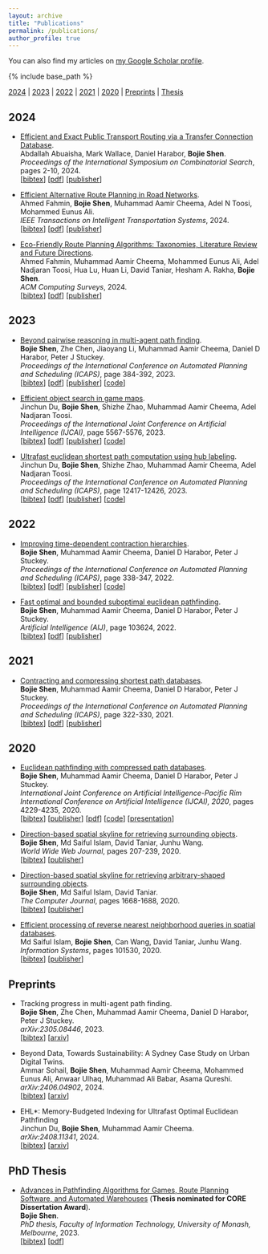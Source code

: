 ```yaml
---
layout: archive
title: "Publications"
permalink: /publications/
author_profile: true
---
```


You can also find my articles on 
<a href="https://scholar.google.com.au/citations?user=mo7M1M4AAAAJ&hl=en">my Google Scholar profile</a>.

{% include base_path %}

[2024](#year2024) | [2023](#year2023) | [2022](#year2022) | [2021](#year2021) | [2020](#year2020) | [Preprints](#preprints) | [Thesis](#thesis)

## <a name="year2024"></a> 2024 

* [Efficient and Exact Public Transport Routing via a Transfer Connection Database](https://bshen95.github.io/bojieshen.me/publications/Abu-AishaWHS24).     
    Abdallah Abuaisha, Mark Wallace, Daniel Harabor, **Bojie Shen**.            
    <i>Proceedings of the International Symposium on Combinatorial Search</i>, pages 2-10, 2024.          
    [<a href="javascript:void(0)" onclick="(function(target, id) { if ($('#' + id).css('display') == 'block') { $('#' + id).hide('fast'); $(target).text('bibtex') } else { $('#' + id).show('fast'); $(target).text('bibtex▲') } })(this, 'bibtex-Abu-AishaWHS24');">bibtex</a>]
    [[pdf](https://bshen95.github.io/bojieshen.me/files/Abu-AishaWHS24.pdf)]
    [[publisher](https://ojs.aaai.org/index.php/SOCS/article/view/31536)]
<div id="bibtex-Abu-AishaWHS24" style="display:none">
<pre> @inproceedings{DBLP:conf/socs/Abu-AishaWHS24,
  author       = {Abdallah Abu{-}Aisha and
                  Mark Wallace and
                  Daniel Harabor and
                  Bojie Shen},
  editor       = {Ariel Felner and
                  Jiaoyang Li},
  title        = {Efficient and Exact Public Transport Routing via a Transfer Connection
                  Database},
  booktitle    = {Seventeenth International Symposium on Combinatorial Search, {SOCS}
                  2024, Kananaskis, Alberta, Canada, June 6-8, 2024},
  pages        = {2--10},
  publisher    = {AAAI Press},
  year         = {2024},
  url          = {https://doi.org/10.1609/socs.v17i1.31536},
  doi          = {10.1609/SOCS.V17I1.31536},
  timestamp    = {Tue, 04 Jun 2024 12:08:14 +0200},
  biburl       = {https://dblp.org/rec/conf/socs/Abu-AishaWHS24.bib},
  bibsource    = {dblp computer science bibliography, https://dblp.org}
}
</pre></div> 



* [Efficient Alternative Route Planning in Road Networks](https://bshen95.github.io/bojieshen.me/publications/fahmin2024efficient).     
    Ahmed Fahmin, **Bojie Shen**, Muhammad Aamir Cheema, Adel N Toosi, Mohammed Eunus Ali.              
    <i>IEEE Transactions on Intelligent Transportation Systems</i>, 2024.          
    [<a href="javascript:void(0)" onclick="(function(target, id) { if ($('#' + id).css('display') == 'block') { $('#' + id).hide('fast'); $(target).text('bibtex') } else { $('#' + id).show('fast'); $(target).text('bibtex▲') } })(this, 'bibtex-fahmin2024efficient');">bibtex</a>]
    [[pdf](https://bshen95.github.io/bojieshen.me/files/fahmin2024efficient.pdf)]
    [[publisher](https://ieeexplore.ieee.org/abstract/document/10528790)]
<div id="bibtex-fahmin2024efficient" style="display:none">
<pre> @article{fahmin2024efficient,
  title={Efficient Alternative Route Planning in Road Networks},
  author={Fahmin, Ahmed and Shen, Bojie and Cheema, Muhammad Aamir and Toosi, Adel N and Ali, Mohammed Eunus},
  journal={IEEE Transactions on Intelligent Transportation Systems},
  year={2024},
  publisher={IEEE}
}
</pre></div> 




* [Eco-Friendly Route Planning Algorithms: Taxonomies, Literature Review and Future Directions](https://bshen95.github.io/bojieshen.me/publications/fahmin2024eco).     
    Ahmed Fahmin, Muhammad Aamir Cheema, Mohammed Eunus Ali, Adel Nadjaran Toosi, Hua Lu, Huan Li, David Taniar, Hesham A. Rakha, **Bojie Shen**.               
    <i>ACM Computing Surveys</i>, 2024.          
    [<a href="javascript:void(0)" onclick="(function(target, id) { if ($('#' + id).css('display') == 'block') { $('#' + id).hide('fast'); $(target).text('bibtex') } else { $('#' + id).show('fast'); $(target).text('bibtex▲') } })(this, 'bibtex-fahmin2024eco');">bibtex</a>]
    [[pdf](https://bshen95.github.io/bojieshen.me/files/fahmin2024eco.pdf)]
    [[publisher](https://dl.acm.org/doi/abs/10.1145/3691624)]
<div id="bibtex-fahmin2024eco" style="display:none">
<pre> @article{fahmin2024eco,
  title={Eco-Friendly Route Planning Algorithms: Taxonomies, Literature Review and Future Directions},
  author={Fahmin, Ahmed and Cheema, Muhammad Aamir and Eunus Ali, Mohammed and Nadjaran Toosi, Adel and Lu, Hua and Li, Huan and Taniar, David and A. Rakha, Hesham and Shen, Bojie},
  journal={ACM Computing Surveys},
  year={2024},
  publisher={ACM New York, NY}
}
</pre></div> 






## <a name="year2023"></a> 2023 
* [Beyond pairwise reasoning in multi-agent path finding](https://bshen95.github.io/bojieshen.me/publications/Shen00CHS23).     
    **Bojie Shen**, Zhe Chen, Jiaoyang Li, Muhammad Aamir Cheema, Daniel D Harabor, Peter J Stuckey.            
    <i>Proceedings of the International Conference on Automated Planning and Scheduling (ICAPS)</i>, page 384-392, 2023.          
    [<a href="javascript:void(0)" onclick="(function(target, id) { if ($('#' + id).css('display') == 'block') { $('#' + id).hide('fast'); $(target).text('bibtex') } else { $('#' + id).show('fast'); $(target).text('bibtex▲') } })(this, 'bibtex-Shen00CHS23');">bibtex</a>]
    [[pdf](https://bshen95.github.io/bojieshen.me/files/Shen00CHS23.pdf)]
    [[publisher](https://ojs.aaai.org/index.php/ICAPS/article/view/27217)]
    [[code](https://github.com/bshen95/CBSH2-RTC-CHBP)]
<div id="bibtex-Shen00CHS23" style="display:none">
<pre> @inproceedings{DBLP:conf/aips/Shen00CHS23,
  author       = {Bojie Shen and
                  Zhe Chen and
                  Jiaoyang Li and
                  Muhammad Aamir Cheema and
                  Daniel Damir Harabor and
                  Peter J. Stuckey},
  editor       = {Sven Koenig and
                  Roni Stern and
                  Mauro Vallati},
  title        = {Beyond Pairwise Reasoning in Multi-Agent Path Finding},
  booktitle    = {Proceedings of the Thirty-Third International Conference on Automated
                  Planning and Scheduling, Prague, Czech Republic, July 8-13, 2023},
  pages        = {384--392},
  publisher    = {AAAI Press},
  year         = {2023},
  url          = {https://doi.org/10.1609/icaps.v33i1.27217},
  doi          = {10.1609/ICAPS.V33I1.27217},
  timestamp    = {Mon, 03 Jun 2024 16:37:45 +0200},
  biburl       = {https://dblp.org/rec/conf/aips/Shen00CHS23.bib},
  bibsource    = {dblp computer science bibliography, https://dblp.org}
}
</pre></div> 

* [Efficient object search in game maps](https://bshen95.github.io/bojieshen.me/publications/DuSZCT23).     
Jinchun Du, **Bojie Shen**, Shizhe Zhao, Muhammad Aamir Cheema, Adel Nadjaran Toosi.            
<i>Proceedings of the International Joint Conference on Artificial Intelligence (IJCAI)</i>, page 5567-5576, 2023.   
    [<a href="javascript:void(0)" onclick="(function(target, id) { if ($('#' + id).css('display') == 'block') { $('#' + id).hide('fast'); $(target).text('bibtex') } else { $('#' + id).show('fast'); $(target).text('bibtex▲') } })(this, 'bibtex-DuSZCT23');">bibtex</a>]
    [[pdf](https://bshen95.github.io/bojieshen.me/files/DuSZCT23.pdf)]
    [[publisher](https://www.ijcai.org/proceedings/2023/0618.pdf)]
    [[code](https://github.com/goldi1027/GT-EHL)]
<div id="bibtex-DuSZCT23" style="display:none">
<pre> @inproceedings{DBLP:conf/ijcai/DuSZCT23,
  author       = {Jinchun Du and
                  Bojie Shen and
                  Shizhe Zhao and
                  Muhammad Aamir Cheema and
                  Adel Nadjaran Toosi},
  title        = {Efficient Object Search in Game Maps},
  booktitle    = {Proceedings of the Thirty-Second International Joint Conference on
                  Artificial Intelligence, {IJCAI} 2023, 19th-25th August 2023, Macao,
                  SAR, China},
  pages        = {5567--5576},
  publisher    = {ijcai.org},
  year         = {2023},
  url          = {https://doi.org/10.24963/ijcai.2023/618},
  doi          = {10.24963/IJCAI.2023/618},
  timestamp    = {Mon, 05 Feb 2024 20:26:55 +0100},
  biburl       = {https://dblp.org/rec/conf/ijcai/DuSZCT23.bib},
  bibsource    = {dblp computer science bibliography, https://dblp.org}
}
</pre></div> 


* [Ultrafast euclidean shortest path computation using hub labeling](https://bshen95.github.io/bojieshen.me/publications/DuSC23).     
Jinchun Du, **Bojie Shen**, Shizhe Zhao, Muhammad Aamir Cheema, Adel Nadjaran Toosi.  
    <i>Proceedings of the International Conference on Automated Planning and Scheduling (ICAPS)</i>, page 12417-12426, 2023.       
[<a href="javascript:void(0)" onclick="(function(target, id) { if ($('#' + id).css('display') == 'block') { $('#' + id).hide('fast'); $(target).text('bibtex') } else { $('#' + id).show('fast'); $(target).text('bibtex▲') } })(this, 'bibtex-DuSC23');">bibtex</a>]
[[pdf](https://bshen95.github.io/bojieshen.me/files/DuSC23.pdf)]
[[publisher](https://ojs.aaai.org/index.php/AAAI/article/view/26463)]
[[code](https://github.com/goldi1027/EHL)]
<div id="bibtex-DuSC23" style="display:none">
<pre> @inproceedings{DBLP:conf/aaai/DuSC23,
  author       = {Jinchun Du and
                  Bojie Shen and
                  Muhammad Aamir Cheema},
  editor       = {Brian Williams and
                  Yiling Chen and
                  Jennifer Neville},
  title        = {Ultrafast Euclidean Shortest Path Computation Using Hub Labeling},
  booktitle    = {Thirty-Seventh {AAAI} Conference on Artificial Intelligence, {AAAI}
                  2023, Thirty-Fifth Conference on Innovative Applications of Artificial
                  Intelligence, {IAAI} 2023, Thirteenth Symposium on Educational Advances
                  in Artificial Intelligence, {EAAI} 2023, Washington, DC, USA, February
                  7-14, 2023},
  pages        = {12417--12426},
  publisher    = {AAAI Press},
  year         = {2023},
  url          = {https://doi.org/10.1609/aaai.v37i10.26463},
  doi          = {10.1609/AAAI.V37I10.26463},
  timestamp    = {Mon, 05 Feb 2024 20:26:59 +0100},
  biburl       = {https://dblp.org/rec/conf/aaai/DuSC23.bib},
  bibsource    = {dblp computer science bibliography, https://dblp.org}
}
</pre></div> 


## <a name="year2022"></a> 2022 
* [Improving time-dependent contraction hierarchies](https://bshen95.github.io/bojieshen.me/publications/ShenCHS222).     
    **Bojie Shen**, Muhammad Aamir Cheema, Daniel D Harabor, Peter J Stuckey.    
    <i>Proceedings of the International Conference on Automated Planning and Scheduling (ICAPS)</i>, page 338-347, 2022.          
    [<a href="javascript:void(0)" onclick="(function(target, id) { if ($('#' + id).css('display') == 'block') { $('#' + id).hide('fast'); $(target).text('bibtex') } else { $('#' + id).show('fast'); $(target).text('bibtex▲') } })(this, 'bibtex-ShenCHS222');">bibtex</a>]
    [[pdf](https://bshen95.github.io/bojieshen.me/files/ShenCHS222.pdf)]
    [[publisher](https://ojs.aaai.org/index.php/ICAPS/article/view/19818)]
    [[code](https://github.com/bshen95/Improving-TCH)]
<div id="bibtex-ShenCHS222" style="display:none">
<pre> @inproceedings{DBLP:conf/aips/ShenCHS222,
  author       = {Bojie Shen and
                  Muhammad Aamir Cheema and
                  Daniel Damir Harabor and
                  Peter J. Stuckey},
  editor       = {Akshat Kumar and
                  Sylvie Thi{\'{e}}baux and
                  Pradeep Varakantham and
                  William Yeoh},
  title        = {Improving Time-Dependent Contraction Hierarchies},
  booktitle    = {Proceedings of the Thirty-Second International Conference on Automated
                  Planning and Scheduling, {ICAPS} 2022, Singapore (virtual), June 13-24,
                  2022},
  pages        = {338--347},
  publisher    = {AAAI Press},
  year         = {2022},
  url          = {https://ojs.aaai.org/index.php/ICAPS/article/view/19818},
  timestamp    = {Mon, 05 Feb 2024 20:32:11 +0100},
  biburl       = {https://dblp.org/rec/conf/aips/ShenCHS22.bib},
  bibsource    = {dblp computer science bibliography, https://dblp.org}
}
</pre></div> 

* [Fast optimal and bounded suboptimal euclidean pathfinding](https://bshen95.github.io/bojieshen.me/publications/ShenCHS22).     
    **Bojie Shen**, Muhammad Aamir Cheema, Daniel D Harabor, Peter J Stuckey.    
    <i>Artificial Intelligence (AIJ)</i>, page 103624, 2022.          
    [<a href="javascript:void(0)" onclick="(function(target, id) { if ($('#' + id).css('display') == 'block') { $('#' + id).hide('fast'); $(target).text('bibtex') } else { $('#' + id).show('fast'); $(target).text('bibtex▲') } })(this, 'bibtex-ShenCHS22');">bibtex</a>]
    [[pdf](https://bshen95.github.io/bojieshen.me/files/ShenCHS22.pdf)]
    [[publisher](https://www.sciencedirect.com/science/article/abs/pii/S0004370221001752)]
<div id="bibtex-ShenCHS22" style="display:none">
<pre> @article{DBLP:journals/ai/ShenCHS22,
  author       = {Bojie Shen and
                  Muhammad Aamir Cheema and
                  Daniel Damir Harabor and
                  Peter J. Stuckey},
  title        = {Fast optimal and bounded suboptimal Euclidean pathfinding},
  journal      = {Artif. Intell.},
  volume       = {302},
  pages        = {103624},
  year         = {2022},
  url          = {https://doi.org/10.1016/j.artint.2021.103624},
  doi          = {10.1016/J.ARTINT.2021.103624},
  timestamp    = {Mon, 28 Aug 2023 21:36:18 +0200},
  biburl       = {https://dblp.org/rec/journals/ai/ShenCHS22.bib},
  bibsource    = {dblp computer science bibliography, https://dblp.org}
}
</pre></div> 



## <a name="year2021"></a> 2021  
* [Contracting and compressing shortest path databases](https://bshen95.github.io/bojieshen.me/publications/ShenCHS21).     
    **Bojie Shen**, Muhammad Aamir Cheema, Daniel D Harabor, Peter J Stuckey.    
    <i>Proceedings of the International Conference on Automated Planning and Scheduling (ICAPS)</i>, page 322-330, 2021.          
    [<a href="javascript:void(0)" onclick="(function(target, id) { if ($('#' + id).css('display') == 'block') { $('#' + id).hide('fast'); $(target).text('bibtex') } else { $('#' + id).show('fast'); $(target).text('bibtex▲') } })(this, 'bibtex-ShenCHS21');">bibtex</a>]
    [[pdf](https://bshen95.github.io/bojieshen.me/files/ShenCHS21.pdf)]
    [[publisher](https://ojs.aaai.org/index.php/ICAPS/article/view/15977)]
<div id="bibtex-ShenCHS21" style="display:none">
<pre> @inproceedings{DBLP:conf/aips/ShenCHS21,
  author       = {Bojie Shen and
                  Muhammad Aamir Cheema and
                  Daniel Damir Harabor and
                  Peter J. Stuckey},
  editor       = {Susanne Biundo and
                  Minh Do and
                  Robert Goldman and
                  Michael Katz and
                  Qiang Yang and
                  Hankz Hankui Zhuo},
  title        = {Contracting and Compressing Shortest Path Databases},
  booktitle    = {Proceedings of the Thirty-First International Conference on Automated
                  Planning and Scheduling, {ICAPS} 2021, Guangzhou, China (virtual),
                  August 2-13, 2021},
  pages        = {322--330},
  publisher    = {AAAI Press},
  year         = {2021},
  url          = {https://ojs.aaai.org/index.php/ICAPS/article/view/15977},
  timestamp    = {Mon, 05 Feb 2024 20:32:11 +0100},
  biburl       = {https://dblp.org/rec/conf/aips/ShenCHS21.bib},
  bibsource    = {dblp computer science bibliography, https://dblp.org}
}
</pre></div> 



## <a name="year2020"></a> 2020
* [Euclidean pathfinding with compressed path databases](https://bshen95.github.io/bojieshen.me/publications/ShenCHS20).     
    **Bojie Shen**, Muhammad Aamir Cheema, Daniel D Harabor, Peter J Stuckey.    
    <i>International Joint Conference on Artificial Intelligence-Pacific Rim International Conference on Artificial Intelligence (IJCAI), 2020</i>, pages 4229-4235, 2020.    
    [<a href="javascript:void(0)" onclick="(function(target, id) { if ($('#' + id).css('display') == 'block') { $('#' + id).hide('fast'); $(target).text('bibtex') } else { $('#' + id).show('fast'); $(target).text('bibtex▲') } })(this, 'bibtex-ShenCHS20');">bibtex</a>]
    [[publisher](https://www.ijcai.org/proceedings/2020/0584.pdf)]
    [[pdf](https://bshen95.github.io/bojieshen.me/files/ShenCHS20.pdf)]
    [[code](https://github.com/bshen95/End-Point-Search)]
    [[presentation](https://www.ijcai.org/proceedings/2020/video/26798)]
<div id="bibtex-ShenCHS20" style="display:none">
<pre>@inproceedings{DBLP:conf/ijcai/ShenCHS20,
  author       = {Bojie Shen and
                  Muhammad Aamir Cheema and
                  Daniel Harabor and
                  Peter J. Stuckey},
  editor       = {Christian Bessiere},
  title        = {Euclidean Pathfinding with Compressed Path Databases},
  booktitle    = {Proceedings of the Twenty-Ninth International Joint Conference on
                  Artificial Intelligence, {IJCAI} 2020},
  pages        = {4229--4235},
  publisher    = {ijcai.org},
  year         = {2020},
  url          = {https://doi.org/10.24963/ijcai.2020/584},
  doi          = {10.24963/IJCAI.2020/584},
  timestamp    = {Mon, 05 Feb 2024 20:26:54 +0100},
  biburl       = {https://dblp.org/rec/conf/ijcai/ShenCHS20.bib},
  bibsource    = {dblp computer science bibliography, https://dblp.org}
}
</pre></div>   



* [Direction-based spatial skyline for retrieving surrounding objects](https://bshen95.github.io/bojieshen.me/publications/ShenITW20).     
    **Bojie Shen**, Md Saiful Islam, David Taniar, Junhu Wang.     
    <i>World Wide Web Journal</i>, pages 207-239, 2020.    
    [<a href="javascript:void(0)" onclick="(function(target, id) { if ($('#' + id).css('display') == 'block') { $('#' + id).hide('fast'); $(target).text('bibtex') } else { $('#' + id).show('fast'); $(target).text('bibtex▲') } })(this, 'bibtex-ShenITW20');">bibtex</a>]
    [[publisher](https://link.springer.com/article/10.1007/s11280-019-00694-w)]
<div id="bibtex-ShenITW20" style="display:none">
<pre>@article{DBLP:journals/www/ShenITW20,
  author       = {Bojie Shen and
                  Md. Saiful Islam and
                  David Taniar and
                  Junhu Wang},
  title        = {Direction-based spatial skyline for retrieving surrounding objects},
  journal      = {World Wide Web},
  volume       = {23},
  number       = {1},
  pages        = {207--239},
  year         = {2020},
  url          = {https://doi.org/10.1007/s11280-019-00694-w},
  doi          = {10.1007/S11280-019-00694-W},
  timestamp    = {Mon, 05 Feb 2024 20:22:29 +0100},
  biburl       = {https://dblp.org/rec/journals/www/ShenITW20.bib},
  bibsource    = {dblp computer science bibliography, https://dblp.org}
}
</pre></div>     



* [Direction-based spatial skyline for retrieving arbitrary-shaped surrounding objects](https://bshen95.github.io/bojieshen.me/publications/ShenIT20).     
    **Bojie Shen**, Md Saiful Islam, David Taniar.     
    <i>The Computer Journal</i>, pages 1668-1688, 2020.    
    [<a href="javascript:void(0)" onclick="(function(target, id) { if ($('#' + id).css('display') == 'block') { $('#' + id).hide('fast'); $(target).text('bibtex') } else { $('#' + id).show('fast'); $(target).text('bibtex▲') } })(this, 'bibtex-ShenIT20');">bibtex</a>]
    [[publisher](https://academic.oup.com/comjnl/article-abstract/63/11/1668/5625928)]
<div id="bibtex-ShenIT20" style="display:none">
<pre>@article{DBLP:journals/cj/ShenIT20,
  author       = {Bojie Shen and
                  Md. Saiful Islam and
                  David Taniar},
  title        = {Direction-based Spatial Skyline for Retrieving Arbitrary-Shaped Surrounding
                  Objects},
  journal      = {Comput. J.},
  volume       = {63},
  number       = {11},
  pages        = {1668--1688},
  year         = {2020},
  url          = {https://doi.org/10.1093/comjnl/bxz099},
  doi          = {10.1093/COMJNL/BXZ099},
  timestamp    = {Mon, 05 Feb 2024 20:25:09 +0100},
  biburl       = {https://dblp.org/rec/journals/cj/ShenIT20.bib},
  bibsource    = {dblp computer science bibliography, https://dblp.org}
}
</pre></div>  


* [Efficient processing of reverse nearest neighborhood queries in spatial databases](https://bshen95.github.io/bojieshen.me/publications/IslamSWTW20).     
    Md Saiful Islam, **Bojie Shen**, Can Wang, David Taniar, Junhu Wang.   
    <i>Information Systems</i>, pages 101530, 2020.    
    [<a href="javascript:void(0)" onclick="(function(target, id) { if ($('#' + id).css('display') == 'block') { $('#' + id).hide('fast'); $(target).text('bibtex') } else { $('#' + id).show('fast'); $(target).text('bibtex▲') } })(this, 'bibtex-IslamSWTW20');">bibtex</a>]
    [[publisher](https://www.sciencedirect.com/science/article/abs/pii/S0306437920300363)]
<div id="bibtex-IslamSWTW20" style="display:none">
<pre>@article{DBLP:journals/is/IslamSWTW20,
  author       = {Md. Saiful Islam and
                  Bojie Shen and
                  Can Wang and
                  David Taniar and
                  Junhu Wang},
  title        = {Efficient processing of reverse nearest neighborhood queries in spatial
                  databases},
  journal      = {Inf. Syst.},
  volume       = {92},
  pages        = {101530},
  year         = {2020},
  url          = {https://doi.org/10.1016/j.is.2020.101530},
  doi          = {10.1016/J.IS.2020.101530},
  timestamp    = {Sun, 25 Jul 2021 11:37:53 +0200},
  biburl       = {https://dblp.org/rec/journals/is/IslamSWTW20.bib},
  bibsource    = {dblp computer science bibliography, https://dblp.org}
}
</pre></div> 


<!--* [Planning for Electric Taxi Charging System from the Perspective of Transportation Energy Supply Chain: A Data-Driven Approach in Beijing](https://ieeexplore.ieee.org/document/8080844 "Download pdf").     
    Yinghao Jia, Huimiao Chen, **Jiaoyang Li**, Fang He, Meng Li, Zechun Hu and Zuo-Jun Max Shen.     
    <i>IEEE Transportation Electrification Conference and Expo, Asia-Pacific (**ITEC Asia-Pacific**)</i>, pages 1-6, 2017.
* [Optimal Combinations and Variable Departure Intervals for Micro Bus System](https://ieeexplore.ieee.org/document/7914200 "Download pdf").    
    **Jiaoyang Li**, Jianming Hu and Yi Zhang.      
    <i>Tsinghua Science and Technology</i>, 22(3):282-292, 2017.-->

## <a name="preprints"></a> Preprints

* Tracking progress in multi-agent path finding.     
    **Bojie Shen**, Zhe Chen, Muhammad Aamir Cheema, Daniel D Harabor, Peter J Stuckey.              
    <i>arXiv:2305.08446</i>, 2023.<br>
    [<a href="javascript:void(0)" onclick="(function(target, id) { if ($('#' + id).css('display') == 'block') { $('#' + id).hide('fast'); $(target).text('bibtex') } else { $('#' + id).show('fast'); $(target).text('bibtex▲') } })(this, 'bibtex-abs-2305-08446');">bibtex</a>]
    [[arxiv](https://arxiv.org/pdf/2305.08446)]
<div id="bibtex-abs-2305-08446" style="display:none">
<pre>@article{DBLP:journals/corr/abs-2305-08446,
  author       = {Bojie Shen and
                  Zhe Chen and
                  Muhammad Aamir Cheema and
                  Daniel Damir Harabor and
                  Peter J. Stuckey},
  title        = {Tracking Progress in Multi-Agent Path Finding},
  journal      = {CoRR},
  volume       = {abs/2305.08446},
  year         = {2023},
  url          = {https://doi.org/10.48550/arXiv.2305.08446},
  doi          = {10.48550/ARXIV.2305.08446},
  eprinttype    = {arXiv},
  eprint       = {2305.08446},
  timestamp    = {Wed, 16 Aug 2023 11:58:00 +0200},
  biburl       = {https://dblp.org/rec/journals/corr/abs-2305-08446.bib},
  bibsource    = {dblp computer science bibliography, https://dblp.org}
}
</pre></div>

* Beyond Data, Towards Sustainability: A Sydney Case Study on Urban Digital Twins.     
    Ammar Sohail, **Bojie Shen**, Muhammad Aamir Cheema, Mohammed Eunus Ali, Anwaar Ulhaq, Muhammad Ali Babar, Asama Qureshi.               
    <i>arXiv:2406.04902</i>, 2024.<br>
    [<a href="javascript:void(0)" onclick="(function(target, id) { if ($('#' + id).css('display') == 'block') { $('#' + id).hide('fast'); $(target).text('bibtex') } else { $('#' + id).show('fast'); $(target).text('bibtex▲') } })(this, 'bibtex-abs-2406-04902');">bibtex</a>]
    [[arxiv](https://arxiv.org/pdf/2406.04902)]
<div id="bibtex-abs-2406-04902" style="display:none">
<pre>@article{DBLP:journals/corr/abs-2406-04902,
  author       = {Ammar Sohail and
                  Bojie Shen and
                  Muhammad Aamir Cheema and
                  Mohammed Eunus Ali and
                  Anwaar Ulhaq and
                  Muhammad Ali Babar and
                  Asama Qureshi},
  title        = {Beyond Data, Towards Sustainability: {A} Sydney Case Study on Urban
                  Digital Twins},
  journal      = {CoRR},
  volume       = {abs/2406.04902},
  year         = {2024},
  url          = {https://doi.org/10.48550/arXiv.2406.04902},
  doi          = {10.48550/ARXIV.2406.04902},
  eprinttype    = {arXiv},
  eprint       = {2406.04902},
  timestamp    = {Sat, 13 Jul 2024 22:06:55 +0200},
  biburl       = {https://dblp.org/rec/journals/corr/abs-2406-04902.bib},
  bibsource    = {dblp computer science bibliography, https://dblp.org}
}
</pre></div>





* EHL*: Memory-Budgeted Indexing for Ultrafast Optimal Euclidean Pathfinding    
    Jinchun Du, **Bojie Shen**, Muhammad Aamir Cheema.              
    <i>arXiv:2408.11341</i>, 2024.<br>
    [<a href="javascript:void(0)" onclick="(function(target, id) { if ($('#' + id).css('display') == 'block') { $('#' + id).hide('fast'); $(target).text('bibtex') } else { $('#' + id).show('fast'); $(target).text('bibtex▲') } })(this, 'bibtex-du2024ehl');">bibtex</a>]
    [[arxiv](https://arxiv.org/pdf/2408.11341)]
<div id="bibtex-du2024ehl" style="display:none">
<pre>@article{du2024ehl,
  title={EHL*: Memory-Budgeted Indexing for Ultrafast Optimal Euclidean Pathfinding},
  author={Du, Jinchun and Shen, Bojie and Cheema, Muhammad Aamir},
  journal={arXiv preprint arXiv:2408.11341},
  year={2024}       
}
</pre></div>

## <a name="thesis"></a> PhD Thesis
* [Advances in Pathfinding Algorithms for Games, Route Planning Software, and Automated Warehouses](https://bshen95.github.io/bojieshen.me/publications/bojieThesis) (**Thesis nominated for CORE Dissertation Award**).           
    **Bojie Shen**.         
    <i>PhD thesis, Faculty of Information Technology, University of Monash, Melbourne</i>, 2023.                           
    [<a href="javascript:void(0)" onclick="(function(target, id) { if ($('#' + id).css('display') == 'block') { $('#' + id).hide('fast'); $(target).text('bibtex') } else { $('#' + id).show('fast'); $(target).text('bibtex▲') } })(this, 'bibtex-shen2023advances');">bibtex</a>]
    [[pdf](/files/ThesisFinal.pdf)]
<div id="bibtex-shen2023advances" style="display:none">
<pre>@phdthesis{shen2023advances,
  title={Advances in Pathfinding Algorithms for Games, Route Planning Software, and Automated Warehouses},
  author={Shen, Bojie},
  year={2023},
  school={Monash University}
}
</pre></div>